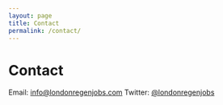 ```yaml
---
layout: page
title: Contact
permalink: /contact/
---
```


Contact
==
Email: [info@londonregenjobs.com](mailto:info@londonregenjobs.com)
Twitter: <a href="www.twitter.com/londonregenjobs">@londonregenjobs</a>
